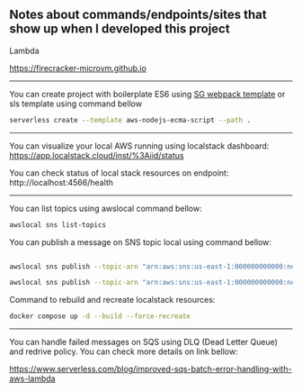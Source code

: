 ## Notes about commands/endpoints/sites that show up when I developed this project

Lambda

https://firecracker-microvm.github.io

---

You can create project with boilerplate ES6 using [SG webpack template](https://github.com/serverless-guru/templates/tree/master/sls-webpack) or sls template using command bellow

```bash
serverless create --template aws-nodejs-ecma-script --path .
```

---

You can visualize your local AWS running using localstack dashboard: https://app.localstack.cloud/inst/%3Aiid/status

You can check status of local stack resources on endpoint: http://localhost:4566/health

---

You can list topics using awslocal command bellow:

```bash
awslocal sns list-topics
```

You can publish a message on SNS topic local using command bellow:

```bash

awslocal sns publish --topic-arn "arn:aws:sns:us-east-1:000000000000:newsletter-service-local-SubscribeNewsTopic-e2bfc22d" --message "{\"name\":\"John Doe\",\"email\":\"john.doe@gmail.com\"}"

awslocal sns publish --topic-arn "arn:aws:sns:us-east-1:000000000000:newsletter-service-local-UnsubscribeNewsTopic-4c70d979" --message "{\"email\":\"john.doe@gmail.com\"}"
```

Command to rebuild and recreate localstack resources:

```bash
docker compose up -d --build --force-recreate
```

---

You can handle failed messages on SQS using DLQ (Dead Letter Queue) and redrive policy. You can check more details on link bellow:

https://www.serverless.com/blog/improved-sqs-batch-error-handling-with-aws-lambda
